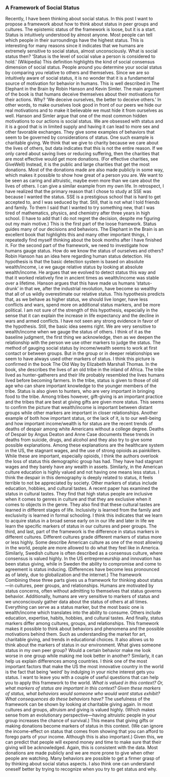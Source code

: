 ### A Framework of Social Status
Recently, I have been thinking about social status. In this post I want to propose a framework about how to think about status in peer groups and cultures. The epistemic status of the framework is loose, but it is a start. 
Status is intuitively understood by almost anyone. Most people can tell which people in their surroundings have the highest status. This is interesting for many reasons since it indicates that we humans are extremely sensitive to social status, almost unconsciously. What is social status then? ‘Status is the level of social value a person is considered to hold.’ (Wikipedia) This definition highlights the kind of social consensus dimension of social status. People around you determine your social status by comparing you relative to others and themselves.
Since we are so intuitively aware of social status, it is no wonder that it is a fundamental source of motivation for behavior in humans. This is well described in The Elephant in the Brain by Robin Hanson and Kevin Simler. The main argument of the book is that humans deceive themselves about their motivations for their actions. Why? 
‘We deceive ourselves, the better to deceive others.’ In other words, to make ourselves look good in front of our peers we hide our real motivations and to make it believable we must hide it from ourselves as well. 
Hanson and Simler argue that one of the most common hidden motivations to our actions is social status. We are obsessed with status and it is a good that is in limited supply and having it can lead to more sex and other favorable exchanges. They give some examples of behaviors that seem to be governed by considerations of status. One such example is charitable giving. We think that we give to charity because we care about the lives of others, but data indicates that this is not the entire reason. If we only cared about saving lives or reducing suffering, then the charities that are most effective would get more donations. (For effective charities, see GiveWell) Instead, it is the public and large charities that get the most donations. Most of the donations made are also made publicly in some way, which makes it possible to show how great of a person you are. We want to be seen as caring and altruistic, maybe even more than we care about the lives of others. 
I can give a similar example from my own life. In retrospect, I have realized that the primary reason that I chose to study at SSE was because I wanted the status. SSE is a prestigious school that is hard to get accepted to, and I was seduced by that. Still, that is not what I told friends and family. To them I said that I wanted to try something new, that I was tired of mathematics, physics, and chemistry after three years in high school. (I have to add that I do not regret the decision, despite me figuring out my main motive.)
This is the first part of the loose framework. Status guides many of our decisions and behaviors. The Elephant in the Brain is an excellent book that highlights this and many other important things, I repeatedly find myself thinking about the book months after I have finished it. 
For the second part of the framework, we need to investigate how humans gauge status. How do we know the status of ourselves and others? 
Robin Hanson has an idea here regarding human status detection. His hypothesis is that the basic detection system is based on absolute wealth/income, i.e we gauge relative status by looking at absolute wealth/income. He argues that we evolved to detect status this way and that it worked relatively fine in ancient times as wealth/income was stable over a lifetime. Hanson argues that this have made us humans ‘status-drunk’ in that we, after the industrial revolution, have become so wealthy that all of us wildly overestimate our relative status. 
This hypothesis predicts that, as we behave as higher status, we should live longer, have less conflicts and wars, spend more on additional status markers, and be more political. I am not sure of the strength of this hypothesis, especially in the sense that it can explain the increase in life expectancy and the decline in wars and armed conflicts. I have not seen any strong evidence in favor of the hypothesis. Still, the basic idea seems right. We are very sensitive to wealth/income when we gauge the status of others. I think of it as the baseline judgment, the first thing we acknowledge, then as we deepen the relationship with the person we use other markers to judge the status. 
The method of gauging social status by income/wealth seems to work at first contact or between groups. But in the group or in deeper relationships we seem to have always used other markers of status. I think this picture is confirmed in the book The Old Way by Elizabeth Marshall Thomas. In the book, she describes the lives of an old tribe in the inland of Africa. The tribe lived as hunter-gatherers and their life probably resembled the lives humans lived before becoming farmers. 
In the tribe, status is given to those of old age who can share important knowledge to the younger members of the tribe. Status is also given to hunters, who are very important in bringing food to the tribe. Among tribes however, gift-giving is an important practice and the tribes that are best at giving gifts are given more status. This seems to confirm the picture that wealth/income is important between distant groups while other markers are important in closer relationships. 
Another example of both how important status, or the lack of it, is to our well-being and how important income/wealth is for status are the recent trends of deaths of despair among white Americans without a college degree. Deaths of Despair by Angus Deaton and Anne Case documents these trends in deaths from suicide, drugs, and alcohol and they also try to give some possible explanations. Among these explanations are the healthcare system in the US, the stagnant wages, and the use of strong opioids as painkillers. While these are important, especially opioids, I think the authors overlook the loss of status this demographic group has had. They have had stagnant wages and they barely have any wealth in assets. Similarly, in the American culture education is highly valued and not having one means less status. I think the despair in this demography is deeply related to status, it feels terrible to not be appreciated by society. 
Other markers of status include education, hobbies, and cultural tastes. A recent paper has examined the status in cultural tastes. They find that high status people are inclusive when it comes to genres in culture and that they are exclusive when it comes to objects in the genre. They also find that these cultural tastes are learned in different stages of life. Inclusivity is learned from the family and exclusivity is learned in formal schooling. I think this indicates that we learn to acquire status in a broad sense early on in our life and later in life we learn the specific markers of status in our cultures and peer groups. 
The third, and last, part of the framework is the difference in status markers in different cultures. Different cultures grade different markers of status more or less highly. Some describe American culture as one of the most allowing in the world, people are more allowed to do what they feel like in America. Similarly, Swedish culture is often described as a consensus culture, where consensus is valued highly. In the US entrepreneurship and innovation has been status giving, while in Sweden the ability to compromise and come to agreement is status inducing. (Differences have become less pronounced as of lately, due to globalization and the internet.) 
The framework
Combining these three parts gives us a framework for thinking about status—in cultures, peer groups, and relationships. Humans are motivated by status concerns, often without admitting to themselves that status governs behavior. Additionally, humans are very sensitive to markers of status and we unconsciously gather data about the status of others at all times. Everything can serve as a status marker, but the most basic one is wealth/income which translates into the ability to consume. Others include education, expertise, habits, hobbies, and cultural tastes. And finally, status markers differ among cultures, groups, and relationships. 
This framework makes it possible to think about behaviors and phenomena and the possible motivations behind them. Such as understanding the market for art, charitable giving, and trends in educational choices. It also allows us to think about the markers of status in our environment. What gives someone status in my own peer group? Would a certain behavior make me look worse in one group while making me look better in another? Similarly, it can help us explain differences among countries. I think one of the most important factors that make the US the most innovative country in the world is the fact that being ‘weird’ by indulging in your niche interest gets you status. 
I want to leave you with a couple of useful questions that can help you to apply this framework to the world. 
*What is valued in this context? Or, what markers of status are important in this context?*
*Given these markers of status, what behaviors would someone who would want status exhibit?* 
*What consequences do these behaviors have?*
The usefulness of the framework can be shown by looking at charitable giving again. In most cultures and groups, altruism and giving is valued highly. (Which makes sense from an evolutionary perspective—having altruistic people in your group increases the chance of survival.) This means that giving gifts or making donations become markers of status in this context. (We can ignore the income-effect on status that comes from showing that you can afford to forego parts of your income. Although this is also important.) Given this, we can predict that people will expend money and time to make sure that their giving will be acknowledged. Again, this is consistent with the data. Most donations are made publicly and we are more prone to give when other people are watching. 
Many behaviors are possible to get a firmer grasp of by thinking about social status aspects. I also think one can understand oneself better by trying to recognize when you try to get status and why.
